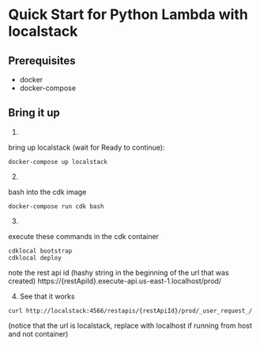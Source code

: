 # Quick Start for Python Lambda with localstack

## Prerequisites
- docker
- docker-compose

## Bring it up
1)
bring up localstack (wait for Ready to continue):

```
docker-compose up localstack
```

2)
bash into the cdk image
```
docker-compose run cdk bash
```
3)
execute these commands in the cdk container
```
cdklocal bootstrap
cdklocal deploy
```
note the rest api id (hashy string in the beginning of the url that was created)
https://{restApiId}.execute-api.us-east-1.localhost/prod/

4) See that it works
```
curl http://localstack:4566/restapis/{restApiId}/prod/_user_request_/
```
(notice that the url is localstack, replace with localhost if running from host and not container)
